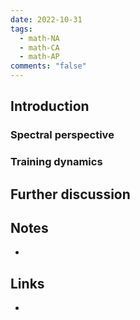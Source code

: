 ```yaml
---
date: 2022-10-31
tags:
  - math-NA
  - math-CA
  - math-AP
comments: "false"
---
```

## Introduction

### Spectral perspective

### Training dynamics

## Further discussion

## Notes
- 
## Links
- 